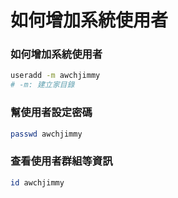 # 如何增加系統使用者

### 如何增加系統使用者
```sh
useradd -m awchjimmy
# -m: 建立家目錄
```

### 幫使用者設定密碼
```sh
passwd awchjimmy
```

### 查看使用者群組等資訊
```sh
id awchjimmy
```
